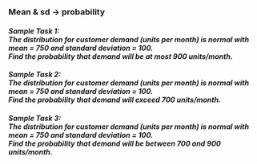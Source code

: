 ### Mean & sd &#8594; probability
#### **_Sample Task 1:</br>The distribution for customer demand (units per month) is normal with mean = 750 and standard deviation = 100.</br>Find the probability that demand will be at most 900 units/month._**
#### **_Sample Task 2:</br>The distribution for customer demand (units per month) is normal with mean = 750 and standard deviation = 100.</br>Find the probability that demand will exceed 700 units/month._**
#### **_Sample Task 3:</br>The distribution for customer demand (units per month) is normal with mean = 750 and standard deviation = 100.</br>Find the probability that demand will be between 700 and 900 units/month._**
